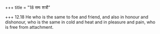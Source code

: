 +++
title = "18 समः शत्रौ"

+++
12.18 He who is the same to foe and friend, and also in honour and
dishonour, who is the same in cold and heat and in pleasure and pain,
who is free from attachment.
